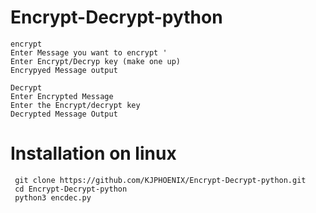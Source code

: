 # Encrypt-Decrypt-python
     

    encrypt
    Enter Message you want to encrypt '
    Enter Encrypt/Decryp key (make one up)
    Encrypyed Message output
    
    Decrypt
    Enter Encrypted Message
    Enter the Encrypt/decrypt key
    Decrypted Message Output


# Installation on linux

     git clone https://github.com/KJPHOENIX/Encrypt-Decrypt-python.git
     cd Encrypt-Decrypt-python
     python3 encdec.py
